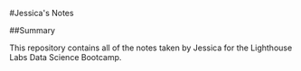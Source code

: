 #Jessica's Notes

##Summary

This repository contains all of the notes taken by Jessica for the Lighthouse Labs Data Science Bootcamp.
